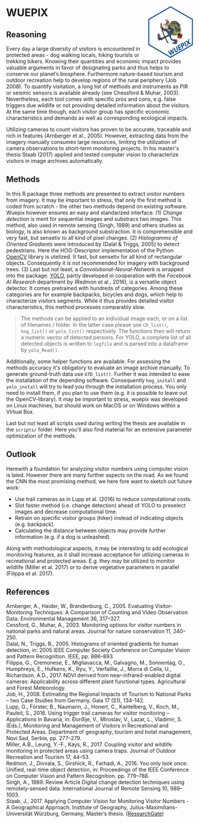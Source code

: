 # WUEPIX <img src="man/hexlogo.png" align="right" width="120"/>

## Reasoning
Every day a large diversity of visitors is encountered in protected areas - dog walking locals, hiking tourists or trekking bikers. Knowing their quantities and economic impact provides valuable arguments in favor of designating parks and thus helps to conserve our planet’s biosphere. Furthermore nature-based tourism and outdoor recreation help to develop regions of the rural periphery (Job 2008). To quantify visitation, a long list of methods and instruments as PIR or seismic sensors is available already (see Chessford & Muhar, 2003). Nevertheless, each tool comes with specific pros and cons, e.g. false triggers due wildlife or not providing detailed information about the visitors. At the same time though, each visitor group has specific economic characteristics and demands as well as corresponding ecological impacts.  

Utilizing cameras to count visitors has proven to be accurate, traceable and rich in features (Arnberger et al., 2005). However, extracting data from the imagery manually consumes large resources, limiting the utilization of camera observations to short-term monitoring projects. In his master's thesis Staab (2017) applied and tested computer vision to characterize visitors in image archives automatically.



## Methods
In this R package three methods are presented to extract visitor numbers from imagery. It may be important to stress, that only the first method is coded from scratch - the other two methods depend on existing software. Wuepix however ensures an easy and standarized interface. (1) *Change detection* is ment for sequential images and substracs two images. This method, also used in remote sensing (Singh, 1989) and others studies as biology, is also known as background substraction. It is comprehensible and very fast, but sensetiv to all kind of pixel changes. (2) *Histogramms of Oriented Gradients* were introduced by (Dalal & Triggs, 2005) to detect pedestrians. Here the HOG-Descriptor implementation of the Python [OpenCV](https://opencv.org/) library is utelized. It fast, but sensetiv for all kind of rectangular objects. Consequently it is not recommended for imagery with background trees. (3) Last but not least, a *Convolutional-Neural-Network* is wrapped into the package. [YOLO](https://pjreddie.com/darknet/yolo/), partly developed in cooperation with the *Facebook AI Research* department by (Redmon et al., 2016), is a versatile object detector. It comes pretrained with hundreds of categories. Among these categories are for example backpacks, bicycles and dogs, which help to characterize visitors segments. While it thus provides detailed visitor characteristics, this method processes comparably slow.

> The methods can be applied to an individual image each, or on a list of filenames / folder. In the latter case please use `CD_list()`, `hog_list()` or `yolo_list()` respectively. The functions then will return a numeric vector of detected persons. For YOLO, a complete list of all detected objects is written to `logfile` and is parsed into a dataframe by `yolo_Read()`.

Additionally, some helper functions are available. For assessing the methods accuracy it's obligatory to evaluate an image archive manually. To generate ground-truth data use `GTD_list()`. Further it was intended to ease the installation of the depending software. Consequently `hog_install` and `yolo_install` will try to lead you through the installation process. You only need to install them, if you plan to  use them (e.g. it is possible to leave out the OpenCV-library). It may be important to stress, wuepix was developed on Linux machines, but should work on MacOS or on Windows within a Virtual Box.

Last but not least all scripts used during writing the thesis are available in the `scripts/` folder. Here you'll also find material for an extensive parameter optimization of the methods.



## Outlook
Herewith a foundation for analyzing visitor numbers using computer vision is laied. However there are many further aspects on the road. As we found the CNN the most promising method, we here fore want to sketch out future work:

- Use trail cameras as in Lupp et al. (2016) to reduce computational costs.  
- Slot faster method (i.e. change detection) ahead of YOLO to preselect images and decrease computational time.  
- Retrain on specific visitor groups (hiker) instead of indicating objects (e.g. backpack).  
- Calculating the distance between objects may provide further information (e.g. if a dog is unleashed).  

Along with methodological aspects, it may be interesting to add ecological monitoring features, as it shall increase acceptance for utilizing cameras in recreational and protected areas. E.g. they may be utilized to monitor wildlife (Miller et al. 2017) or to derive vegetative parameters in parallel (Filippa et al. 2017). 



## References
Arnberger, A., Haider, W., Brandenburg, C., 2005. Evaluating Visitor-Monitoring Techniques: A Comparison of Counting and Video Observation Data. Environmental Management 36, 317–327.  
Cessford, G., Muhar, A., 2003. Monitoring options for visitor numbers in national parks and natural areas. Journal for nature conservation 11, 240–250.  
Dalal, N., Triggs, B., 2005. Histograms of oriented gradients for human detection, in: 2005 IEEE Computer Society Conference on Computer Vision and Pattern Recognition. IEEE, pp. 886–893.  
Filippa, G., Cremonese, E., Migliavacca, M., Galvagno, M., Sonnentag, O., Humphreys, E., Hufkens, K., Ryu, Y., Verfaillie, J., Morra di Cella, U., Richardson, A.D., 2017. NDVI derived from near-infrared-enabled digital cameras: Applicability across different plant functional types. Agricultural and Forest Meteorology.  
Job, H., 2008. Estimating the Regional Impacts of Tourism to National Parks – two Case Studies from Germany. Gaia 17 (S1), 134-142.  
Lupp, G., Förster, B., Naumann, J., Honert, C., Kantelberg, V., Koch, M., Pauleit, S., 2016. Using trigger trail cameras for visitor monitoring – Applications in Bavaria, in: Đorđije, V., Miroslav, V., Lazar, L., Vladimir, S. (Eds.), Monitoring and Management of Visitors in Recreational and Protected Areas. Department of geography, tourism and hotel management, Novi Sad, Serbia, pp. 277–279.  
Miller, A.B., Leung, Y.-F., Kays, R., 2017. Coupling visitor and wildlife monitoring in protected areas using camera traps. Journal of Outdoor Recreation and Tourism 17, 44–53.  
Redmon, J., Divvala, S., Girshick, R., Farhadi, A., 2016. You only look once: Unified, real-time object detection, in: Proceedings of the IEEE Conference on Computer Vision and Pattern Recognition. pp. 779–788.  
Singh, A., 1989. Review Article Digital change detection techniques using remotely-sensed data. International Journal of Remote Sensing 10, 989–1003.  
Staab, J., 2017. Applying Computer Vision for Monitoring Visitor Numbers - A Geographical Approach. Institute of Geography, Julius-Maximilians-Universität Würzburg, Germany, Master’s thesis. ([ResearchGate](https://www.researchgate.net/publication/320948063_Applying_Computer_Vision_for_Monitoring_Visitor_Numbers_-_A_Geographical_Approach))  




